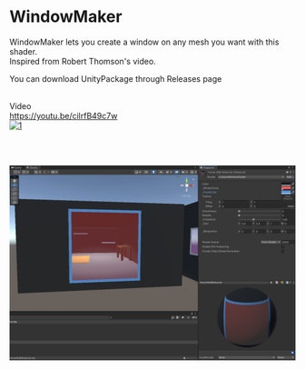 # WindowMaker
WindowMaker lets you create a window on any mesh you want with this shader. <br />
Inspired from Robert Thomson's video. <br />

You can download UnityPackage through Releases page <br />
<br />

Video </br>
https://youtu.be/cilrfB49c7w <br />
[![1](http://img.youtube.com/vi/cilrfB49c7w/0.jpg)](https://youtu.be/cilrfB49c7w "1")

<br />
<br />

![Screenshot](images/unityScreenshot.png)
